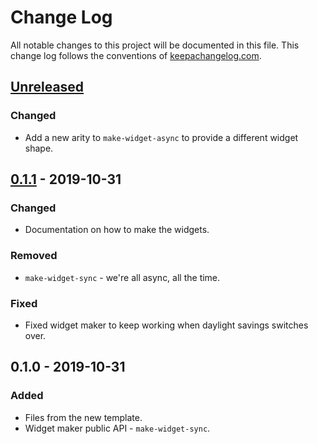 # Change Log
All notable changes to this project will be documented in this file. This change log follows the conventions of [keepachangelog.com](http://keepachangelog.com/).

## [Unreleased]
### Changed
- Add a new arity to `make-widget-async` to provide a different widget shape.

## [0.1.1] - 2019-10-31
### Changed
- Documentation on how to make the widgets.

### Removed
- `make-widget-sync` - we're all async, all the time.

### Fixed
- Fixed widget maker to keep working when daylight savings switches over.

## 0.1.0 - 2019-10-31
### Added
- Files from the new template.
- Widget maker public API - `make-widget-sync`.

[Unreleased]: https://github.com/your-name/clojure-triple-quote-strings/compare/0.1.1...HEAD
[0.1.1]: https://github.com/your-name/clojure-triple-quote-strings/compare/0.1.0...0.1.1
